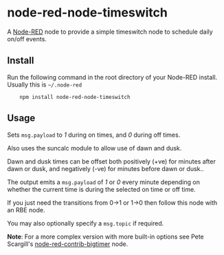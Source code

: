 node-red-node-timeswitch
========================

A <a href="http://nodered.org" target="_new">Node-RED</a> node to provide a
simple timeswitch node to schedule daily on/off events.

Install
-------

Run the following command in the root directory of your Node-RED install.
Usually this is `~/.node-red`

        npm install node-red-node-timeswitch

Usage
-----

Sets `msg.payload` to *1* during on times, and *0* during off times.

Also uses the suncalc module to allow use of dawn and dusk.

Dawn and dusk times can be offset both positively (+ve) for minutes after dawn
or dusk, and negatively (-ve) for minutes before dawn or dusk..

The output emits a `msg.payload` of *1* or *0* every minute depending on
whether the current time is during the selected on time or off time.

If you just need the transitions from 0->1 or 1->0 then follow this node with an RBE node.

You may also optionally specify a `msg.topic` if required.

**Note**: For a more complex version with more built-in options see Pete Scargill's
[node-red-contrib-bigtimer](http://flows.nodered.org/node/node-red-contrib-bigtimer) node.
